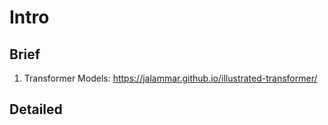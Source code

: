 # Intro
## Brief
1. Transformer Models: https://jalammar.github.io/illustrated-transformer/ 

## Detailed
